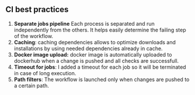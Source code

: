 ## CI best practices

1. **Separate jobs pipeline** Each process is separated and run independently from the others. It helps easily determine the failing step of the workflow.
2. **Caching**: caching dependencies allows to optimize downloads and installations by using needed dependencies already in cache.
3. **Docker image upload:** docker image is automatically uploaded to dockerhub when a change is pushed and all checks are successfull.
4. **Timeout for jobs**: I added a timeout for each job so it will be terminated in case of long execution.
5. **Path filters**: The workflow is launched only when changes are pushed to a certain path.
